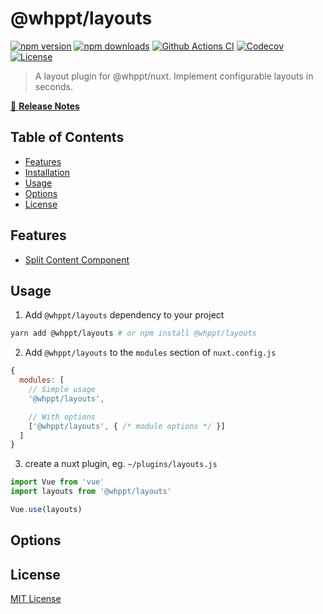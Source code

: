 # @whppt/layouts

[![npm version][npm-version-src]][npm-version-href]
[![npm downloads][npm-downloads-src]][npm-downloads-href]
[![Github Actions CI][github-actions-ci-src]][github-actions-ci-href]
[![Codecov][codecov-src]][codecov-href]
[![License][license-src]][license-href]

> A layout plugin for @whppt/nuxt. Implement configurable layouts in seconds. 

[📖 **Release Notes**](./CHANGELOG.md)

## Table of Contents

- [Features](#features)
- [Installation](#features)
- [Usage](#usage)
- [Options](#options)
- [License](#license)

## Features
- [Split Content Component](./docs/SplitContent.md)

## Usage

1. Add `@whppt/layouts` dependency to your project

```bash
yarn add @whppt/layouts # or npm install @whppt/layouts
```

2. Add `@whppt/layouts` to the `modules` section of `nuxt.config.js`

```js
{
  modules: [
    // Simple usage
    '@whppt/layouts',

    // With options
    ['@whppt/layouts', { /* module options */ }]
  ]
}
```

3. create a nuxt plugin, eg. `~/plugins/layouts.js`
```js
import Vue from 'vue'
import layouts from '@whppt/layouts'

Vue.use(layouts)
```

## Options

## License

[MIT License](./LICENSE)

<!-- Badges -->
[npm-version-src]: https://img.shields.io/npm/v/@whppt/layouts/latest.svg
[npm-version-href]: https://npmjs.com/package/@whppt/layouts

[npm-downloads-src]: https://img.shields.io/npm/dt/@whppt/layouts.svg
[npm-downloads-href]: https://npmjs.com/package/@whppt/layouts

[github-actions-ci-src]: https://github.com/whpptjs/layouts/workflows/ci/badge.svg
[github-actions-ci-href]: https://github.com/whpptjs/layouts/actions?query=workflow%3Aci

[codecov-src]: https://img.shields.io/codecov/c/github/whpptjs/layouts.svg
[codecov-href]: https://codecov.io/gh/whpptjs/layouts

[license-src]: https://img.shields.io/npm/l/@whppt/layouts.svg
[license-href]: https://npmjs.com/package/@whppt/layouts
